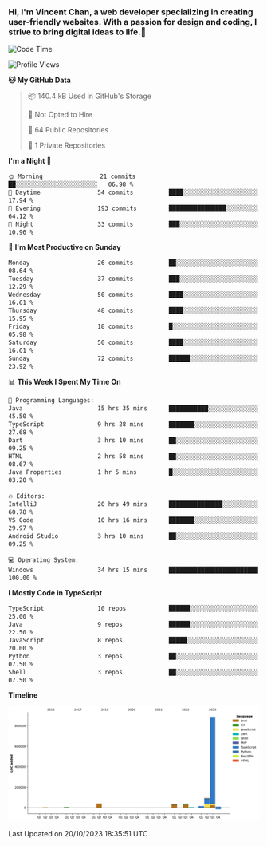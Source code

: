 ### Hi, I'm Vincent Chan, a web developer specializing in creating user-friendly websites. With a passion for design and coding, I strive to bring digital ideas to life.👋

<!--
**hkvincent/hkvincent** is a ✨ _special_ ✨ repository because its `README.md` (this file) appears on your GitHub profile.

Here are some ideas to get you started:

- 🔭 I’m currently working on ...
- 🌱 I’m currently learning ...
- 👯 I’m looking to collaborate on ...
- 🤔 I’m looking for help with ...
- 💬 Ask me about ...
- 📫 How to reach me: ...
- 😄 Pronouns: ...
- ⚡ Fun fact: ...
-->
<!--START_SECTION:waka-->
![Code Time](http://img.shields.io/badge/Code%20Time-545%20hrs%2049%20mins-blue)

![Profile Views](http://img.shields.io/badge/Profile%20Views-0-blue)

**🐱 My GitHub Data** 

> 📦 140.4 kB Used in GitHub's Storage 
 > 
> 🚫 Not Opted to Hire
 > 
> 📜 64 Public Repositories 
 > 
> 🔑 1 Private Repositories 
 > 
**I'm a Night 🦉** 

```text
🌞 Morning                21 commits          ██░░░░░░░░░░░░░░░░░░░░░░░   06.98 % 
🌆 Daytime                54 commits          ████░░░░░░░░░░░░░░░░░░░░░   17.94 % 
🌃 Evening                193 commits         ████████████████░░░░░░░░░   64.12 % 
🌙 Night                  33 commits          ███░░░░░░░░░░░░░░░░░░░░░░   10.96 % 
```
📅 **I'm Most Productive on Sunday** 

```text
Monday                   26 commits          ██░░░░░░░░░░░░░░░░░░░░░░░   08.64 % 
Tuesday                  37 commits          ███░░░░░░░░░░░░░░░░░░░░░░   12.29 % 
Wednesday                50 commits          ████░░░░░░░░░░░░░░░░░░░░░   16.61 % 
Thursday                 48 commits          ████░░░░░░░░░░░░░░░░░░░░░   15.95 % 
Friday                   18 commits          █░░░░░░░░░░░░░░░░░░░░░░░░   05.98 % 
Saturday                 50 commits          ████░░░░░░░░░░░░░░░░░░░░░   16.61 % 
Sunday                   72 commits          ██████░░░░░░░░░░░░░░░░░░░   23.92 % 
```


📊 **This Week I Spent My Time On** 

```text
💬 Programming Languages: 
Java                     15 hrs 35 mins      ███████████░░░░░░░░░░░░░░   45.50 % 
TypeScript               9 hrs 28 mins       ███████░░░░░░░░░░░░░░░░░░   27.68 % 
Dart                     3 hrs 10 mins       ██░░░░░░░░░░░░░░░░░░░░░░░   09.25 % 
HTML                     2 hrs 58 mins       ██░░░░░░░░░░░░░░░░░░░░░░░   08.67 % 
Java Properties          1 hr 5 mins         █░░░░░░░░░░░░░░░░░░░░░░░░   03.20 % 

🔥 Editors: 
IntelliJ                 20 hrs 49 mins      ███████████████░░░░░░░░░░   60.78 % 
VS Code                  10 hrs 16 mins      ███████░░░░░░░░░░░░░░░░░░   29.97 % 
Android Studio           3 hrs 10 mins       ██░░░░░░░░░░░░░░░░░░░░░░░   09.25 % 

💻 Operating System: 
Windows                  34 hrs 15 mins      █████████████████████████   100.00 % 
```

**I Mostly Code in TypeScript** 

```text
TypeScript               10 repos            ██████░░░░░░░░░░░░░░░░░░░   25.00 % 
Java                     9 repos             ██████░░░░░░░░░░░░░░░░░░░   22.50 % 
JavaScript               8 repos             █████░░░░░░░░░░░░░░░░░░░░   20.00 % 
Python                   3 repos             ██░░░░░░░░░░░░░░░░░░░░░░░   07.50 % 
Shell                    3 repos             ██░░░░░░░░░░░░░░░░░░░░░░░   07.50 % 
```



**Timeline**

![Lines of Code chart](https://raw.githubusercontent.com/hkvincent/hkvincent/main/assets/bar_graph.png)


 Last Updated on 20/10/2023 18:35:51 UTC
<!--END_SECTION:waka-->
